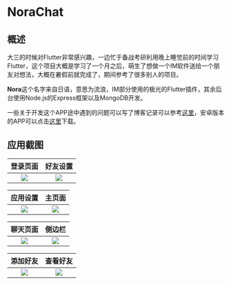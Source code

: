 # NoraChat 

## 概述

大三的时候对Flutter非常感兴趣，一边忙于备战考研利用晚上睡觉前的时间学习Flutter，这个项目大概是学习了一个月之后，萌生了想做一个IM软件送给一个朋友对想法，大概在暑假前就完成了，期间参考了很多别人的项目。

**Nora**这个名字来自日语，意思为流浪，IM部分使用的极光的Flutter插件，其余后台使用Node.js的Express框架以及MongoDB开发。

一些关于开发这个APP途中遇到的问题可以写了博客记录可以参考[这里](https://www.sagezhong.top/archives/72/)，安卓版本的APP可以点击[这里](https://github.com/sagezhong/flutter_nora_chat/releases/download/1.1.0/norachat.1.1.0.apk)下载。

## 应用截图

|                           登录页面                           |                           好友设置                           |
| :----------------------------------------------------------: | :----------------------------------------------------------: |
| ![](https://sagezhong.oss-cn-shenzhen.aliyuncs.com/images/20191014161553.jpeg) | ![](https://sagezhong.oss-cn-shenzhen.aliyuncs.com/images/20191014161652.jpeg) |

|                           应用设置                           |                            主页面                            |
| :----------------------------------------------------------: | :----------------------------------------------------------: |
| ![](https://sagezhong.oss-cn-shenzhen.aliyuncs.com/images/20191014161631.jpeg) | ![](https://sagezhong.oss-cn-shenzhen.aliyuncs.com/images/20191014162832.jpeg) |



|                           聊天页面                           |                            侧边栏                            |
| :----------------------------------------------------------: | :----------------------------------------------------------: |
| ![](https://sagezhong.oss-cn-shenzhen.aliyuncs.com/images/20191014163325.jpeg) | ![](https://sagezhong.oss-cn-shenzhen.aliyuncs.com/images/20191020144933.jpeg) |

|                           添加好友                           |                           查看好友                           |
| :----------------------------------------------------------: | :----------------------------------------------------------: |
| ![](https://sagezhong.oss-cn-shenzhen.aliyuncs.com/images/20191020151859.png) | ![](https://sagezhong.oss-cn-shenzhen.aliyuncs.com/images/20191020151912.png) |






